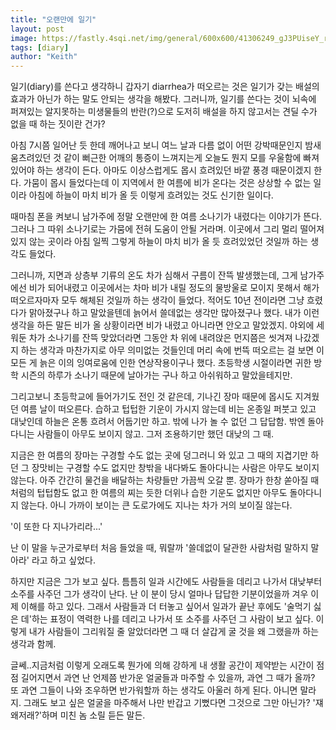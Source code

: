 ```yaml
---
title: "오랜만에 일기"
layout: post
image: https://fastly.4sqi.net/img/general/600x600/41306249_gJ3PUiseY_r0aN78W-48CNRKfeq92lFjoyLncdQwlHE.jpg
tags: [diary]
author: "Keith"
---
```


일기(diary)를 쓴다고 생각하니 갑자기 diarrhea가 떠오르는 것은 일기가 갖는 배설의 효과가 아닌가 하는 말도 안되는 생각을 해봤다. 그러니까, 일기를 쓴다는 것이 뇌속에 퍼져있는 알지못하는 미생물들의 반란(?)으로 도저히 배설을 하지 않고서는 견딜 수가 없을 때 하는 짓이란 건가?

아침 7시쯤 일어난 듯 한데 깨어나고 보니 여느 날과 다름 없이 어떤 강박때문인지 밤새 움츠려있던 것 같이 뻐근한 어깨의 통증이 느껴지는게 오늘도 뭔지 모를 우울함에 빠져있어야 하는 생각이 든다. 아마도 이상스럽게도 몹시 흐려있던 바깥 풍경 때문이겠지 한다. 가뭄이 몹시 들었다는데 이 지역에서 한 여름에 비가 온다는 것은 상상할 수 없는 일이라 아침에 하늘이 마치 비가 올 듯 이렇게 흐려있는 것도 신기한 일이다. 

때마침 폰을 켜보니 남가주에 정말 오랜만에 한 여름 소나기가 내렸다는 이야기가 뜬다. 그러나 그 따위 소나기로는 가뭄에 전혀 도움이 안될 거라며. 이곳에서 그리 멀리 떨어져있지 않는 곳이라 아침 일찍 그렇게 하늘이 마치 비가 올 듯 흐려있었던 것일까 하는 생각도 들었다. 

그러니까, 지면과 상층부 기류의 온도 차가 심해서 구름이 잔뜩 발생했는데, 그게 남가주에선 비가 되어내렸고 이곳에서는 차마 비가 내릴 정도의 물방울로 모이지 못해서 해가 떠오르자마자 모두 해체된 것일까 하는 생각이 들었다. 적어도 10년 전이라면 그냥 흐렸다가 맑아졌구나 하고 말았을텐데 늙어서 쓸데없는 생각만 많아졌구나 했다. 내가 이런 생각을 하든 말든 비가 올 상황이라면 비가 내렸고 아니라면 안오고 말았겠지. 야외에 세워둔 차가 소나기를 잔뜩 맞았더라면 그동안 차 위에 내려앉은 먼지쯤은 씻겨져 나갔겠지 하는 생각과 마찬가지로 아무 의미없는 것들인데 머리 속에 번뜩 떠오르는 걸 보면 이 모든 게 늙은 이의 잉여로움에 인한 연상작용이구나 했다. 초등학생 시절이라면 귀한 방학 시즌의 하루가 소나기 때문에 날아가는 구나 하고 아쉬워하고 말았을테지만.

그리고보니 초등학교에 들어가기도 전인 것 같은데, 기나긴 장마 때문에 몹시도 지겨웠던 여름 날이 떠오른다. 습하고 텁텁한 기운이 가시지 않는데 비는 온종일 퍼붓고 있고 대낮인데 하늘은 온통 흐려서 어둡기만 하고. 밖에 나가 놀 수 없던 그 답답함. 밖엔 돌아다니는 사람들이 아무도 보이지 않고. 그저 조용하기만 했던 대낮의 그 때.

지금은 한 여름의 장마는 구경할 수도 없는 곳에 덩그러니 와 있고 그 때의 지겹기만 하던 그 장맛비는 구경할 수도 없지만 창밖을 내다봐도 돌아다니는 사람은 아무도 보이지 않는다. 아주 간간히 물건을 배달하는 차량들만 가끔씩 오갈 뿐. 장마가 한창 쏟아질 때처럼의 텁텁함도 없고 한 여름의 찌는 듯한 더위나 습한 기운도 없지만 아무도 돌아다니지 않는다. 아니 가까이 보이는 큰 도로가에도 지나는 차가 거의 보이질 않는다.

'이 또한 다 지나가리라...'

난 이 말을 누군가로부터 처음 들었을 때, 뭐랄까 '쓸데없이 달관한 사람처럼 말하지 말아라' 라고 하고 싶었다. 

하지만 지금은 그가 보고 싶다. 틈틈히 일과 시간에도 사람들을 데리고 나가서 대낮부터 소주를 사주던 그가 생각이 난다. 난 이 분이 당시 얼마나 답답한 기분이었을까 겨우 이제 이해를 하고 있다. 그래서 사람들과 더 터놓고 싶어서 일과가 끝난 후에도 '술먹기 싫은 데'하는 표정이 역력한 나를 데리고 나가서 또 소주를 사주던 그 사람이 보고 싶다. 이렇게 내가 사람들이 그리워질 줄 알았더라면 그 때 더 살갑게 굴 것을 왜 그랬을까 하는 생각과 함께.

글쎄..지금처럼 이렇게 오래도록 뭔가에 의해 강하게 내 생활 공간이 제약받는 시간이 점점 길어지면서 과연 난 언제쯤 반가운 얼굴들과 마주할 수 있을까, 과연 그 때가 올까? 또 과연 그들이 나와 조우하면 반가워할까 하는 생각도 아울러 하게 된다. 아니면 말라지. 그래도 보고 싶은 얼굴을 마주해서 나만 반갑고 기뻤다면 그것으로 그만 아닌가? '쟤 왜저래?'하며 미친 놈 소릴 듣든 말든.

